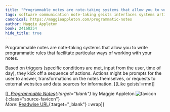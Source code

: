 ```yaml
---
title: "Programmable notes are note-taking systems that allow you to write ..."
tags: software communication note-taking geists interfaces systems articles-24168254
canonical: https://maggieappleton.com/programmatic-notes
author: Maggie Appleton
book: 24168254
hide_title: true
---
```


Programmable notes are note-taking systems that allow you to write programmatic rules that facilitate particular ways of working with your notes.

Based on triggers (specific conditions are met, input from the user, time of day), they kick off a sequence of actions. Actions might be prompts for the user to answer, transformations on the notes themselves, or requests to external websites and data sources for information.
[[Like geists!::rmn]]


[[<cite>_[Programmable Notes](https://maggieappleton.com/programmatic-notes){:target="_blank"}_</cite> by Maggie Appleton ![favicon](https://s2.googleusercontent.com/s2/favicons?domain=maggieappleton.com){:class="source-favicon"}<br>
_More_: [Readwise URL](https://readwise.io/open/472520959){:target="_blank"}
::wrap]]